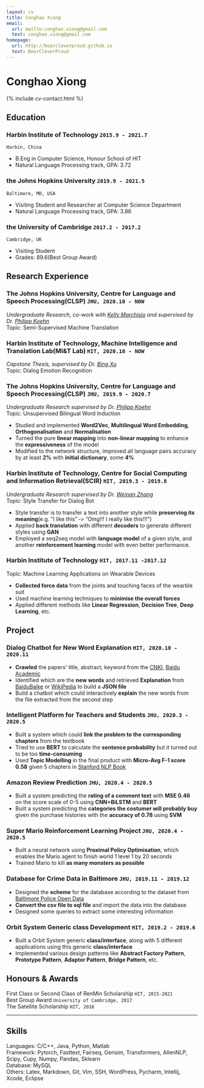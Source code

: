 ```yaml
---
layout: cv
title: Conghao Xiong
email:
  url: mailto:conghao.xiong@gmail.com
  text: conghao.xiong@gmail.com
homepage:
  url: http://bearcleverproud.github.io
  text: BearCleverProud
---
```


# Conghao **Xiong**

<!--
include contact information from the front matter
Supported arguments:
    - homepage: url, text
    - phone
    - email
-->

{% include cv-contact.html %}

## Education

### **Harbin Institute of Technology** `2015.9 - 2021.7`

```
Harbin, China
```

- B.Eng in Computer Science, Honour School of HIT
- Natural Language Processing track, GPA: 3.72

### **the Johns Hopkins University** `2019.9 - 2021.5`

```
Baltimore, MD, USA
```

- Visiting Student and Researcher at Computer Science Department
- Natural Language Processing track, GPA: 3.86

### **the University of Cambridge** `2017.2 - 2017.2`

```
Cambridge, UK
```

- Visiting Student
- Grades: 89.6(Best Group Award)

## Research Experience

### **The Johns Hopkins University, Centre for Language and Speech Processing(CLSP)** `JHU, 2020.10 - NOW`
_Undergraduate Research, co-work with [Kelly Marchisio](https://github.com/kellymarchisio) and supervised by Dr. [Philipp Koehn](http://www.cs.jhu.edu/~phi/)_<br>
Topic: Semi-Supervised Machine Translation <br>

### **Harbin Institute of Technology, Machine Intelligence and Translation Lab(MI&T Lab)** `HIT, 2020.10 - NOW`
_Capstone Thesis, supervised by Dr. [Bing Xu](http://mitlab.hit.edu.cn/2018/0608/c9183a210160/page.htm)_<br>
Topic: Dialog Emotion Recognition <br>

### **The Johns Hopkins University, Centre for Language and Speech Processing(CLSP)** `JHU, 2019.9 - 2020.7`
_Undergraduate Research supervised by Dr. [Philipp Koehn](http://www.cs.jhu.edu/~phi/)_<br>
Topic: Unsupervised Bilingual Word Induction<br>
- Studied and implemented **Word2Vec**, **Multilingual Word Embedding**, **Orthogonalisation** and **Normalisation** <br>
- Turned the pure **linear mapping** into **non‐linear mapping** to enhance the **expressiveness** of the model <br>
- Modified to the network structure, improved all language pairs accuracy by at least **2%** with **initial dictionary**, some **4%**<br>

### **Harbin Institute of Technology, Centre for Social Computing and Information Retrieval(SCIR)** `HIT, 2019.3 - 2019.8`
_Undergraduate Research supervised by Dr. [Weinan Zhang](http://ir.hit.edu.cn/~wnzhang/)_<br>
Topic: Style Transfer for Dialog Bot<br>
- Style transfer is to transfer a text into another style while **preserving its meaning**(e.g. ”I like this” ‐> ”Omg!!! I really like this!!!”) <br>
- Applied **back translation** with different **decoders** to generate different styles using **GAN** <br>
- Employed a seq2seq model with **language model** of a given style, and another **reinforcement learning** model with even better performance. <br>

### Harbin Institute of Technology `HIT, 2017.11 -2017.12` <br>
Topic: Machine Learning Applications on Wearable Devices <br>
- **Collected force data** from the joints and touching faces of the wearble suit <br>
- Used machine learning techniques to **minimise the overall forces** <br>
- Applied different methods like **Linear Regression**, **Decision Tree**, **Deep Learning**, etc. <br>

## Project

### Dialog Chatbot for New Word Explanation `HIT, 2020.10 - 2020.11` <br>
- **Crawled** the papers' title, abstract, keyword from the [CNKI](https://www.cnki.net), [Baidu Academic](https://xueshu.baidu.com) <br>
- Identified which are the **new words** and retrieved **Explanation** from [BaiduBaike](https://baike.baidu.com) or [WikiPedia](https://www.wikipedia.org) to build a **JSON file**<br>
- Build a chatbot which could interactively **explain** the new words from the file extracted from the second step<br>

### Intelligent Platform for Teachers and Students `JHU, 2020.3 - 2020.5` <br>
- Built a system which could **link the problem to the corresponding chapters** from the textbook <br>
- Tried to use **BERT** to calculate the **sentence probability** but it turned out to be too **time-consuming**<br>
- Used **Topic Modelling** in the final product with **Micro-Avg F-1 score 0.58** given 5 chapters in [Stanford NLP Book](https://web.stanford.edu/~jurafsky/slp3/) <br>

### Amazon Review Prediction `JHU, 2020.4 - 2020.5` <br>
- Built a system predicting the **rating of a comment text** with **MSE 0.46** on the score scale of 0-5 using **CNN+BiLSTM** and **BERT**<br>
- Built a system predicting the **categories the costumer will probably buy** given the purchase histories with the **accuracy of 0.78** using **SVM** <br>

### Super Mario Reinforcement Learning Project `JHU, 2020.4 - 2020.5` <br>
- Built a neural network using **Proximal Policy Optimisation**, which enables the Mario agent to finish world 1 level 1 by 20 seconds<br>
- Trained Mario to kill **as many monsters as possible**

### Database for Crime Data in Baltimore `JHU, 2019.11 - 2019.12` <br>
- Designed the **scheme** for the database according to the dataset from [Baltimore Police Open Data](https://data.baltimorecity.gov/Public-Safety/BPD-Part-1-Victim-Based-Crime-Data/wsfq-mvij)
- **Convert the csv file to sql file** and import the data into the database
- Designed some queries to extract some interesting information

### Orbit System Generic class Development `HIT, 2019.2 - 2019.6` <br>
- Built a Orbit System generic **class/interface**, along with 5 different applications using this generic **class/interface**
- Implemented various design patterns like **Abstract Factory Pattern**, **Prototype Pattern**, **Adaptor Pattern**, **Bridge Pattern**, etc.

## Honours & Awards

First Class or Second Class of RenMin Scholarship `HIT, 2015-2021` <br>
Best Group Award `University of Cambridge, 2017` <br>
The Satellite Scholarship `HIT, 2016` <br>

---

## Skills

Languages: C/C++, Java, Python, Matlab <br>
Framework: Pytorch, Fasttext, Fairseq, Gensim, Transformers, AllenNLP, Scipy, Cupy, Numpy, Pandas, Sklearn <br>
Database: MySQL <br>
Others: Latex, Markdown, Git, Vim, SSH, WordPress, Pycharm, Intellij, Xcode, Eclipse <br>

<!-- ### Footer

Last updated: 19 Oct 2020 -->
